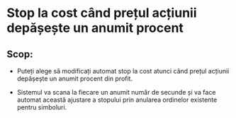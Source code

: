 # Stop la cost când prețul acțiunii depășește un anumit procent

## Scop:

- Puteți alege să modificați automat stop la cost atunci când prețul acțiunii depășește un anumit procent din profit.

- Sistemul va scana la fiecare un anumit număr de secunde și va face automat această ajustare a stopului prin anularea ordinelor existente pentru simboluri.
